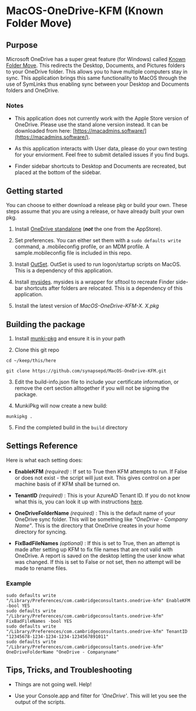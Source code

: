 
# MacOS-OneDrive-KFM (Known Folder Move)

## Purpose

Microsoft OneDrive has a super great feature (for Windows) called [Known Folder Move](https://docs.microsoft.com/en-us/onedrive/redirect-known-folders). This redirects the Desktop, Documents, and Pictures folders to your OneDrive folder. This allows you to have multiple computers stay in sync. This application brings this same functionality to MacOS through the use of SymLinks thus enabling sync between your Desktop and Documents folders and OneDrive.

### Notes

- This application does not currently work with the Apple Store version of OneDrive. Please use the stand alone version instead. It can be downloaded from here: [https://macadmins.software/](https://macadmins.software/).

- As this application interacts with User data, please do your own testing for your enviorment.  Feel free to submit detailed issues if you find bugs.

- Finder sidebar shortcuts to Desktop and Documents are recreated, but placed at the bottom of the sidebar.

## Getting started

You can choose to either download a release pkg or build your own. These steps assume that you are using a release, or have already built your own pkg.

1. Install [OneDrive standalone](https://macadmins.software/) (***not*** the one from the AppStore).

2. Set preferences. You can either set them with a `sudo defaults write` command, a .mobileconfig profile, or an MDM profile. A sample.mobileconfig file is included in this repo.

3. Install [OutSet](https://github.com/chilcote/outset). OutSet is used to run logon/startup scripts on MacOS. This is a dependency of this application.

4. Install [mysides](https://github.com/mosen/mysides). mysides is a wrapper for sfltool to recreate Finder side-bar shortcuts after folders are relocated. This is a dependency of this application.

5. Install the latest version of *MacOS-OneDrive-KFM-X. X.pkg*

## Building the package

1. Install [munki-pkg](https://github.com/munki/munki-pkg) and ensure it is in your path

2. Clone this git repo

 `cd ~/keep/this/here` 

 `git clone https://github.com/synapsepd/MacOS-OneDrive-KFM.git` 

3. Edit the build-info.json file to include your certificate information, or remove the cert section alltogether if you will not be signing the package.

4. MunkiPkg will now create a new build:

 `munkipkg .` 

5. Find the completed build in the `build` directory

## Settings Reference

Here is what each setting does:

-  **EnableKFM**  *(required)* : If set to True then KFM attempts to run. If False or does not exist - the script will just exit. This gives control on a per machine basis of if KFM shall be turned on.

-  **TenantID**  *(required)* : This is your AzureAD Tenant ID. If you do not know what this is, you can look it up with instructions [here](https://docs.microsoft.com/en-us/onedrive/find-your-office-365-tenant-id).

-  **OneDriveFolderName**  *(required)* : This is the default name of your OneDrive sync folder. This will be something like *"OneDrive - Company Name"*. This is the directory that OneDrive creates in your home directory for syncing.

-  **FixBadFileNames**  *(optional)* : If this is set to True, then an attempt is made after setting up KFM to fix file names that are not valid with OneDrive. A report is saved on the desktop letting the user know what was changed. If this is set to False or not set, then no attempt will be made to rename files.

### Example
```
sudo defaults write "/Library/Preferences/com.cambridgeconsultants.onedrive-kfm" EnableKFM -bool YES
sudo defaults write "/Library/Preferences/com.cambridgeconsultants.onedrive-kfm" FixBadFileNames -bool YES
sudo defaults write "/Library/Preferences/com.cambridgeconsultants.onedrive-kfm" TenantID "12345678-1234-1234-1234-1234567891011"
sudo defaults write "/Library/Preferences/com.cambridgeconsultants.onedrive-kfm" OneDriveFolderName "OneDrive - Companyname"
```

## Tips, Tricks, and Troubleshooting

- Things are not going well. Help!

- Use your Console.app and filter for *'OneDrive'*. This will let you see the output of the scripts.
